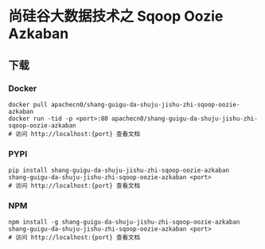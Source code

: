 # 尚硅谷大数据技术之 Sqoop Oozie Azkaban

## 下载

### Docker

```
docker pull apachecn0/shang-guigu-da-shuju-jishu-zhi-sqoop-oozie-azkaban
docker run -tid -p <port>:80 apachecn0/shang-guigu-da-shuju-jishu-zhi-sqoop-oozie-azkaban
# 访问 http://localhost:{port} 查看文档
```

### PYPI

```
pip install shang-guigu-da-shuju-jishu-zhi-sqoop-oozie-azkaban
shang-guigu-da-shuju-jishu-zhi-sqoop-oozie-azkaban <port>
# 访问 http://localhost:{port} 查看文档
```

### NPM

```
npm install -g shang-guigu-da-shuju-jishu-zhi-sqoop-oozie-azkaban
shang-guigu-da-shuju-jishu-zhi-sqoop-oozie-azkaban <port>
# 访问 http://localhost:{port} 查看文档
```